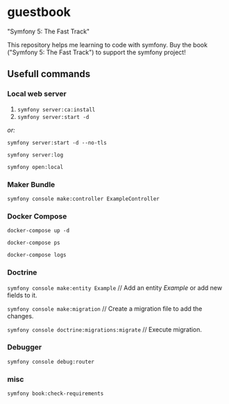 # guestbook
"Symfony 5: The Fast Track"

This repository helps me learning to code with symfony. Buy the book ("Symfony 5: The Fast Track") to support the symfony project!

## Usefull commands
### Local web server
1. `symfony server:ca:install`
1. `symfony server:start -d`

*or:*

`symfony server:start -d --no-tls`

`symfony server:log`

`symfony open:local`

### Maker Bundle
`symfony console make:controller ExampleController`

### Docker Compose
`docker-compose up -d`

`docker-compose ps`

`docker-compose logs`

### Doctrine
`symfony console make:entity Example` // Add an entity *Example* or add new fields to it.

`symfony console make:migration` // Create a migration file to add the changes.

`symfony console doctrine:migrations:migrate` // Execute migration.

### Debugger
`symfony console debug:router`

### misc
`symfony book:check-requirements`
